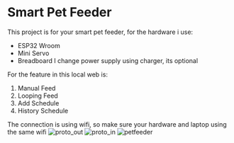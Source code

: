 # Smart Pet Feeder
This project is for your smart pet feeder, for the hardware i use:
- ESP32 Wroom
- Mini Servo
- Breadboard
I change power supply using charger, its optional

For the feature in this local web is:
1. Manual Feed
2. Looping Feed
3. Add Schedule
4. History Schedule

The connection is using wifi, so make sure your hardware and laptop using the same wifi
![proto_out](https://github.com/fzjourney/petfeeder/assets/100272742/3ae5bec1-65f4-4c01-bc75-39a417ef45bd)
![proto_in](https://github.com/fzjourney/petfeeder/assets/100272742/6e03f6cd-3edb-4a1c-8327-a48dbb083daa)
![petfeeder](https://github.com/fzjourney/petfeeder/assets/100272742/f7934f8c-9801-49f0-a6a1-6528d01c378a)
